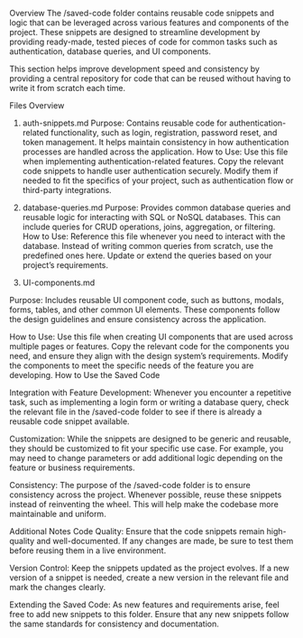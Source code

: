 Overview
The /saved-code folder contains reusable code snippets and logic that can be leveraged across various features and components of the project. These snippets are designed to streamline development by providing ready-made, tested pieces of code for common tasks such as authentication, database queries, and UI components.

This section helps improve development speed and consistency by providing a central repository for code that can be reused without having to write it from scratch each time.

Files Overview

1. auth-snippets.md
Purpose: Contains reusable code for authentication-related functionality, such as login, registration, password reset, and token management. It helps maintain consistency in how authentication processes are handled across the application.
How to Use: Use this file when implementing authentication-related features. Copy the relevant code snippets to handle user authentication securely. Modify them if needed to fit the specifics of your project, such as authentication flow or third-party integrations.

2. database-queries.md
Purpose: Provides common database queries and reusable logic for interacting with SQL or NoSQL databases. This can include queries for CRUD operations, joins, aggregation, or filtering.
How to Use: Reference this file whenever you need to interact with the database. Instead of writing common queries from scratch, use the predefined ones here. Update or extend the queries based on your project’s requirements.
3. UI-components.md

Purpose: Includes reusable UI component code, such as buttons, modals, forms, tables, and other common UI elements. These components follow the design guidelines and ensure consistency across the application.

How to Use: Use this file when creating UI components that are used across multiple pages or features. Copy the relevant code for the components you need, and ensure they align with the design system’s requirements. Modify the components to meet the specific needs of the feature you are developing.
How to Use the Saved Code

Integration with Feature Development:
Whenever you encounter a repetitive task, such as implementing a login form or writing a database query, check the relevant file in the /saved-code folder to see if there is already a reusable code snippet available.

Customization:
While the snippets are designed to be generic and reusable, they should be customized to fit your specific use case. For example, you may need to change parameters or add additional logic depending on the feature or business requirements.

Consistency:
The purpose of the /saved-code folder is to ensure consistency across the project. Whenever possible, reuse these snippets instead of reinventing the wheel. This will help make the codebase more maintainable and uniform.

Additional Notes
Code Quality:
Ensure that the code snippets remain high-quality and well-documented. If any changes are made, be sure to test them before reusing them in a live environment.

Version Control:
Keep the snippets updated as the project evolves. If a new version of a snippet is needed, create a new version in the relevant file and mark the changes clearly.

Extending the Saved Code:
As new features and requirements arise, feel free to add new snippets to this folder. Ensure that any new snippets follow the same standards for consistency and documentation.